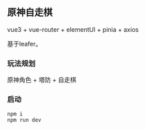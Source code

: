 ## 原神自走棋

vue3 + vue-router + elementUI + pinia + axios

基于leafer。

### 玩法规划
原神角色 + 塔防 + 自走棋

### 启动

```
npm i
npm run dev
```
